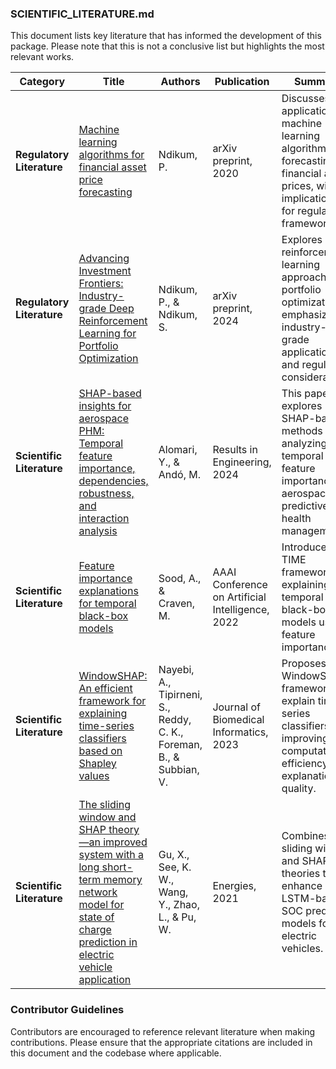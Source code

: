 ### SCIENTIFIC_LITERATURE.md

This document lists key literature that has informed the development of this package. Please note that this is not a conclusive list but highlights the most relevant works.

| **Category** | **Title** | **Authors** | **Publication** | **Summary** |
|--------------|-----------|-------------|-----------------|-------------|
| **Regulatory Literature** | [Machine learning algorithms for financial asset price forecasting](https://arxiv.org/abs/2004.01504) | Ndikum, P. | arXiv preprint, 2020 | Discusses the application of machine learning algorithms for forecasting financial asset prices, with implications for regulatory frameworks. |
| **Regulatory Literature** | [Advancing Investment Frontiers: Industry-grade Deep Reinforcement Learning for Portfolio Optimization](https://arxiv.org/abs/2403.07916) | Ndikum, P., & Ndikum, S. | arXiv preprint, 2024 | Explores deep reinforcement learning approaches for portfolio optimization, emphasizing industry-grade applications and regulatory considerations. |
| **Scientific Literature** | [SHAP-based insights for aerospace PHM: Temporal feature importance, dependencies, robustness, and interaction analysis](https://doi.org/10.1016/j.rineng.2024.101834) | Alomari, Y., & Andó, M. | Results in Engineering, 2024 | This paper explores SHAP-based methods for analyzing temporal feature importance in aerospace predictive health management. |
| **Scientific Literature** | [Feature importance explanations for temporal black-box models](https://ojs.aaai.org/index.php/AAAI/article/view/20559) | Sood, A., & Craven, M. | AAAI Conference on Artificial Intelligence, 2022 | Introduces the TIME framework for explaining temporal black-box models using feature importance. |
| **Scientific Literature** | [WindowSHAP: An efficient framework for explaining time-series classifiers based on Shapley values](https://doi.org/10.1016/j.jbi.2023.104438) | Nayebi, A., Tipirneni, S., Reddy, C. K., Foreman, B., & Subbian, V. | Journal of Biomedical Informatics, 2023 | Proposes the WindowSHAP framework to explain time-series classifiers, improving both computational efficiency and explanation quality. |
| **Scientific Literature** | [The sliding window and SHAP theory—an improved system with a long short-term memory network model for state of charge prediction in electric vehicle application](https://doi.org/10.3390/en14123692) | Gu, X., See, K. W., Wang, Y., Zhao, L., & Pu, W. | Energies, 2021 | Combines sliding window and SHAP theories to enhance LSTM-based SOC prediction models for electric vehicles. |

### **Contributor Guidelines**

Contributors are encouraged to reference relevant literature when making contributions. Please ensure that the appropriate citations are included in this document and the codebase where applicable.
